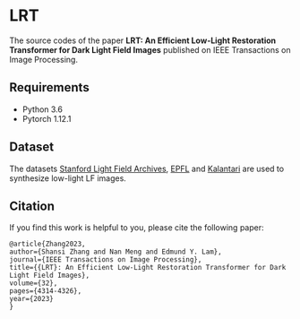 # LRT

The source codes of the paper **LRT: An Efficient Low-Light Restoration Transformer for Dark Light Field Images** published on IEEE Transactions on Image Processing.

## Requirements

* Python 3.6
* Pytorch 1.12.1

## Dataset

The datasets [Stanford Light Field Archives](http://lightfields.stanford.edu/), [EPFL](https://www.epfl.ch/labs/mmspg/downloads/epfl-light-field-image-dataset/) and [Kalantari](https://cseweb.ucsd.edu//~viscomp/projects/LF/papers/SIGASIA16/) are used to synthesize low-light LF images.

## Citation

If you find this work is helpful to you, please cite the following paper:

```
@article{Zhang2023,
author={Shansi Zhang and Nan Meng and Edmund Y. Lam},
journal={IEEE Transactions on Image Processing}, 
title={{LRT}: An Efficient Low-Light Restoration Transformer for Dark Light Field Images}, 
volume={32},
pages={4314-4326},
year={2023}
}
```






